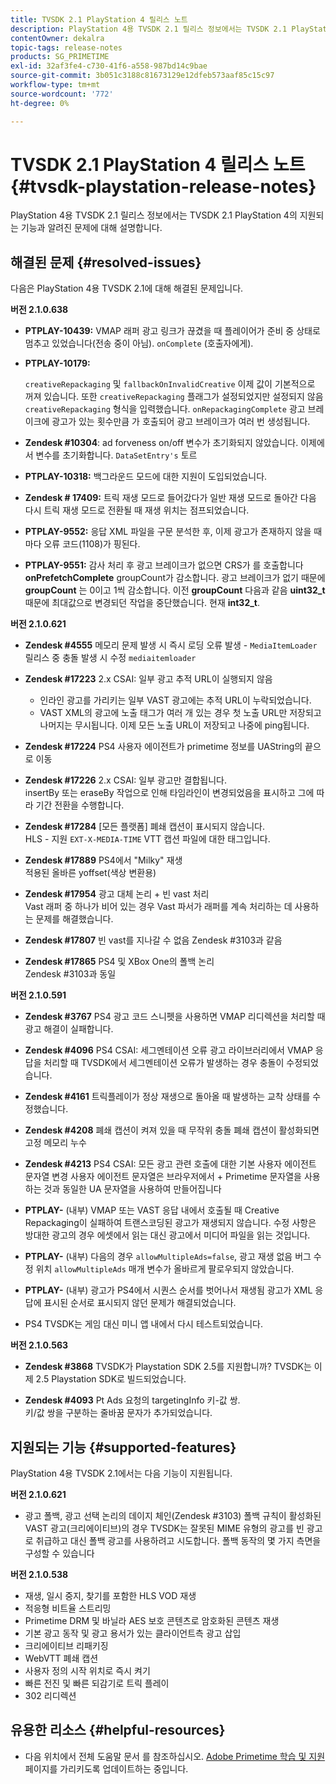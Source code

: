 ```yaml
---
title: TVSDK 2.1 PlayStation 4 릴리스 노트
description: PlayStation 4용 TVSDK 2.1 릴리스 정보에서는 TVSDK 2.1 PlayStation 4의 지원되는 기능과 알려진 문제에 대해 설명합니다.
contentOwner: dekalra
topic-tags: release-notes
products: SG_PRIMETIME
exl-id: 32af3fe4-c730-41f6-a558-987bd14c9bae
source-git-commit: 3b051c3188c81673129e12dfeb573aaf85c15c97
workflow-type: tm+mt
source-wordcount: '772'
ht-degree: 0%

---
```


# TVSDK 2.1 PlayStation 4 릴리스 노트 {#tvsdk-playstation-release-notes}

PlayStation 4용 TVSDK 2.1 릴리스 정보에서는 TVSDK 2.1 PlayStation 4의 지원되는 기능과 알려진 문제에 대해 설명합니다.

## 해결된 문제 {#resolved-issues}

다음은 PlayStation 4용 TVSDK 2.1에 대해 해결된 문제입니다.

**버전 2.1.0.638**

* **PTPLAY-10439:**
VMAP 래퍼 광고 링크가 끊겼을 때 플레이어가 준비 중 상태로 멈추고 있었습니다(전송 중이 아님). 
`onComplete` (호출자에게).

* **PTPLAY-10179:**

   `creativeRepackaging` 및 `fallbackOnInvalidCreative` 이제 값이 기본적으로 꺼져 있습니다. 또한 `creativeRepackaging` 플래그가 설정되었지만 설정되지 않음 `creativeRepackaging` 형식을 입력했습니다. `onRepackagingComplete` 광고 브레이크에 광고가 있는 횟수만큼 가 호출되어 광고 브레이크가 여러 번 생성됩니다.

* **Zendesk #10304**: ad forveness on/off 변수가 초기화되지 않았습니다. 이제에서 변수를 초기화합니다. `DataSetEntry's` 토르

* **PTPLAY-10318:**
백그라운드 모드에 대한 지원이 도입되었습니다.
* **Zendesk # 17409:**
트릭 재생 모드로 들어갔다가 일반 재생 모드로 돌아간 다음 다시 트릭 재생 모드로 전환될 때 재생 위치는 점프되었습니다.
* **PTPLAY-9552:**
응답 XML 파일을 구문 분석한 후, 이제 광고가 존재하지 않을 때마다 오류 코드(1108)가 핑된다.
* **PTPLAY-9551:**
감사 처리 후 광고 브레이크가 없으면 CRS가 를 호출합니다 
**onPrefetchComplete** groupCount가 감소합니다. 광고 브레이크가 없기 때문에 **groupCount** 는 0이고 1씩 감소합니다. 이전 **groupCount** 다음과 같음 **uint32_t** 때문에 최대값으로 변경되던 작업을 중단했습니다. 현재 **int32_t**.

**버전 2.1.0.621**

* **Zendesk #4555**
메모리 문제 발생 시 즉시 로딩 오류 발생 - 
`MediaItemLoader` 릴리스 중 충돌 발생 시 수정 `mediaitemloader`

* **Zendesk #17223**
2.x CSAI: 일부 광고 추적 URL이 실행되지 않음
   * 인라인 광고를 가리키는 일부 VAST 광고에는 추적 URL이 누락되었습니다.
   * VAST XML의 광고에 노출 태그가 여러 개 있는 경우 첫 노출 URL만 저장되고 나머지는 무시됩니다. 이제 모든 노출 URL이 저장되고 나중에 ping됩니다.
* **Zendesk #17224**
PS4 사용자 에이전트가 primetime 정보를 UAString의 끝으로 이동
* **Zendesk #17226**
2.x CSAI: 일부 광고만 결합됩니다.
\
   insertBy 또는 eraseBy 작업으로 인해 타임라인이 변경되었음을 표시하고 그에 따라 기간 전환을 수행합니다.

* **Zendesk #17284**
   [모든 플랫폼] 폐쇄 캡션이 표시되지 않습니다.\
   HLS - 지원 `EXT-X-MEDIA-TIME` VTT 캡션 파일에 대한 태그입니다.

* **Zendesk #17889**
PS4에서 &quot;Milky&quot; 재생
\
   적용된 올바른 yoffset(색상 변환용)

* **Zendesk #17954**
광고 대체 논리 + 빈 vast 처리
\
   Vast 래퍼 중 하나가 비어 있는 경우 Vast 파서가 래퍼를 계속 처리하는 데 사용하는 문제를 해결했습니다.

* **Zendesk #17807**
빈 vast를 지나갈 수 없음 Zendesk #3103과 같음

* **Zendesk #17865**
PS4 및 XBox One의 폴백 논리
\
   Zendesk #3103과 동일

**버전 2.1.0.591**

* **Zendesk #3767**
PS4 광고 코드 스니펫을 사용하면 VMAP 리디렉션을 처리할 때 광고 해결이 실패합니다.
* **Zendesk #4096**
PS4 CSAI: 세그멘테이션 오류 광고 라이브러리에서 VMAP 응답을 처리할 때 TVSDK에서 세그멘테이션 오류가 발생하는 경우 충돌이 수정되었습니다.

* **Zendesk #4161**
트릭플레이가 정상 재생으로 돌아올 때 발생하는 교착 상태를 수정했습니다.

* **Zendesk #4208**
폐쇄 캡션이 켜져 있을 때 무작위 충돌 폐쇄 캡션이 활성화되면 고정 메모리 누수

* **Zendesk #4213**
PS4 CSAI: 모든 광고 관련 호출에 대한 기본 사용자 에이전트 문자열 변경 사용자 에이전트 문자열은 브라우저에서 + Primetime 문자열을 사용하는 것과 동일한 UA 문자열을 사용하여 만들어집니다

* **PTPLAY-** (내부) VMAP 또는 VAST 응답 내에서 호출될 때 Creative Repackaging이 실패하여 트랜스코딩된 광고가 재생되지 않습니다. 수정 사항은 방대한 광고의 경우 에셋에서 읽는 대신 광고에서 미디어 파일을 읽는 것입니다.

* **PTPLAY-** (내부) 다음의 경우 `allowMultipleAds=false`, 광고 재생 없음 버그 수정 위치 `allowMultipleAds` 매개 변수가 올바르게 팔로우되지 않았습니다.

* **PTPLAY-** (내부) 광고가 PS4에서 시퀀스 순서를 벗어나서 재생됨 광고가 XML 응답에 표시된 순서로 표시되지 않던 문제가 해결되었습니다.

* PS4 TVSDK는 게임 대신 미니 앱 내에서 다시 테스트되었습니다.

**버전 2.1.0.563**

* **Zendesk #3868**
TVSDK가 Playstation SDK 2.5를 지원합니까? TVSDK는 이제 2.5 Playstation SDK로 빌드되었습니다.

* **Zendesk #4093**
Pt Ads 요청의 targetingInfo 키-값 쌍.
\
   키/값 쌍을 구분하는 줄바꿈 문자가 추가되었습니다.

## 지원되는 기능 {#supported-features}

PlayStation 4용 TVSDK 2.1에서는 다음 기능이 지원됩니다.

**버전 2.1.0.621**

* 광고 폴백, 광고 선택 논리의 데이지 체인(Zendesk #3103) 폴백 규칙이 활성화된 VAST 광고(크리에이티브)의 경우 TVSDK는 잘못된 MIME 유형의 광고를 빈 광고로 취급하고 대신 폴백 광고를 사용하려고 시도합니다. 폴백 동작의 몇 가지 측면을 구성할 수 있습니다

**버전 2.1.0.538**

* 재생, 일시 중지, 찾기를 포함한 HLS VOD 재생
* 적응형 비트율 스트리밍
* Primetime DRM 및 바닐라 AES 보호 콘텐츠로 암호화된 콘텐츠 재생
* 기본 광고 동작 및 광고 용서가 있는 클라이언트측 광고 삽입
* 크리에이티브 리패키징
* WebVTT 폐쇄 캡션
* 사용자 정의 시작 위치로 즉시 켜기
* 빠른 전진 및 빠른 되감기로 트릭 플레이
* 302 리디렉션

## 유용한 리소스 {#helpful-resources}

* 다음 위치에서 전체 도움말 문서 를 참조하십시오. [Adobe Primetime 학습 및 지원](https://experienceleague.adobe.com/docs/primetime.html) 페이지를 가리키도록 업데이트하는 중입니다.
